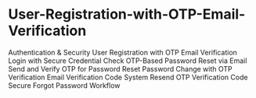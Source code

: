 # User-Registration-with-OTP-Email-Verification
 Authentication &amp; Security User Registration with OTP Email Verification  Login with Secure Credential Check  OTP-Based Password Reset via Email  Send and Verify OTP for Password Reset  Password Change with OTP Verification  Email Verification Code System  Resend OTP Verification Code  Secure Forgot Password Workflow
